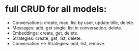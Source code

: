 # full CRUD for all models:
+ Conversations: create, read, list by user, update title, delete.
+ Messages: add, get single, list in conversation, delete.
+ Embeddings: create, get, delete.
+ Strategies: create, get, list, delete.
+ Conversation <-> Strategies: add, list, remove.